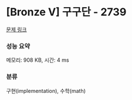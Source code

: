 # [Bronze V] 구구단 - 2739 

[문제 링크](https://www.acmicpc.net/problem/2739) 

### 성능 요약

메모리: 908 KB, 시간: 4 ms

### 분류

구현(implementation), 수학(math)


